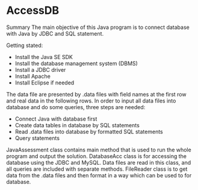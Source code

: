 # AccessDB

Summary
The main objective of this Java program is to connect database with Java by JDBC and SQL statement. 

Getting stated:
- Install the Java SE SDK 
- Install the database management system (DBMS)
- Install a JDBC driver 
- Install Apache 
- Install Eclipse if needed 

The data file are presented by .data files with field names at the first row and real data in the following rows. In order to input all data files into database and do some queries, three steps are needed:
- Connect Java with database first
- Create data tables in database by SQL statements
- Read .data files into database by formatted SQL statements
- Query statements  

JavaAssessment class contains main method that is used to run the whole program and output the solution. DatabaseAcc class is for accessing the database using the JDBC and MySQL. Data files are read in this class, and all queries are included with separate methods. FileReader class is to get data from the .data files and then format in a way which can be used to for database.
